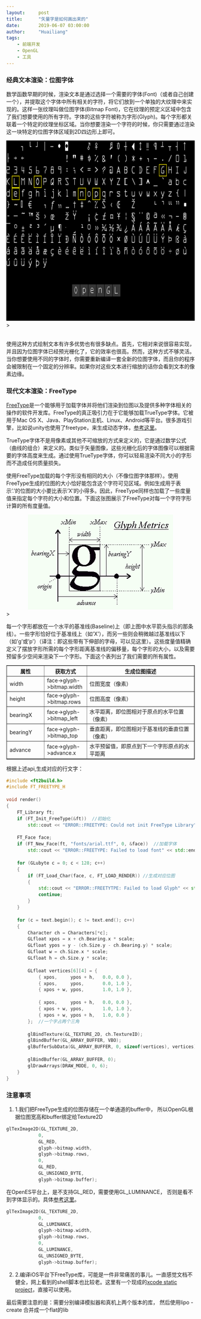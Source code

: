 ```yaml
---
layout:     post
title:      "矢量字是如何画出来的"
date:       2019-06-07 03:00:00
author:     "Huailiang"
tags:
    - 前端开发
    - OpenGL
    - 工具
---
```



### 经典文本渲染：位图字体


数学函数早期的时候，渲染文本是通过选择一个需要的字体(Font)（或者自己创建一个），并提取这个字体中所有相关的字符，将它们放到一个单独的大纹理中来实现的。这样一张纹理叫做位图字体(Bitmap Font)，它在纹理的预定义区域中包含了我们想要使用的所有字符。字体的这些字符被称为字形(Glyph)。每个字形都关联着一个特定的纹理坐标区域。当你想要渲染一个字符的时候，你只需要通过渲染这一块特定的位图字体区域到2D四边形上即可。

<center class="half">
    <img src="/img/in-post/post-engine/bitmapfont.png" height="480"/>
</center>><br><br>


使用这种方式绘制文本有许多优势也有很多缺点。首先，它相对来说很容易实现，并且因为位图字体已经预光栅化了，它的效率也很高。然而，这种方式不够灵活。当你想要使用不同的字体时，你需要重新编译一套全新的位图字体，而且你的程序会被限制在一个固定的分辨率。如果你对这些文本进行缩放的话你会看到文本的像素边缘。


### 现代文本渲染：FreeType

[FreeType][i1]是一个能够用于加载字体并将他们渲染到位图以及提供多种字体相关的操作的软件开发库。FreeType的真正吸引力在于它能够加载TrueType字体。它被用于Mac OS X、Java、PlayStation主机、Linux、Android等平台。很多游戏引擎，比如说unity也使用了freetype，来生成动态字体，[参考这里][i2]。

TrueType字体不是用像素或其他不可缩放的方式来定义的，它是通过数学公式（曲线的组合）来定义的。类似于矢量图像，这些光栅化后的字体图像可以根据需要的字体高度来生成。通过使用TrueType字体，你可以轻易渲染不同大小的字形而不造成任何质量损失。


使用FreeType加载的每个字形没有相同的大小（不像位图字体那样）。使用FreeType生成的位图的大小恰好能包含这个字符可见区域。例如生成用于表示’.’的位图的大小要比表示’X’的小得多。因此，FreeType同样也加载了一些度量值来指定每个字符的大小和位置。下面这张图展示了FreeType对每一个字符字形计算的所有度量值。

<center class="half">
    <img src="/img/in-post/post-engine/glyph.png" />
</center>><br>

每一个字形都放在一个水平的基准线(Baseline)上（即上图中水平箭头指示的那条线）。一些字形恰好位于基准线上（如’X’），而另一些则会稍微越过基准线以下（如’g’或’p’）（译注：即这些带有下伸部的字母，可以见这里）。这些度量值精确定义了摆放字形所需的每个字形距离基准线的偏移量，每个字形的大小，以及需要预留多少空间来渲染下一个字形。下面这个表列出了我们需要的所有属性。


<table border="1">
 <tr>
    <th width="96">属性</th>
    <th>获取方式</th>
    <th width="380">生成位图描述</th>
</tr>
<tr>
    <td>width  </td>
    <td>face->glyph->bitmap.width</td>
    <td>位图宽度（像素） </td>
</tr>            
<tr>
    <td>height  </td>
    <td>face->glyph->bitmap.rows</td>
    <td>位图高度（像素） </td>
</tr>            
<tr>
    <td>bearingX  </td>
    <td>face->glyph->bitmap_left</td>
    <td>水平距离，即位图相对于原点的水平位置（像素）</td>
</tr>            
<tr>
    <td>bearingY  </td>
    <td>face->glyph->bitmap_top</td>
    <td>垂直距离，即位图相对于基准线的垂直位置（像素） </td>
</tr>            
<tr>
    <td>advance  </td>
    <td>face->glyph->advance.x</td>
    <td>水平预留值，即原点到下一个字形原点的水平距离 </td>
</tr>                
</table>


根据上述api,生成对应的行文字：

```c++
#include <ft2build.h>
#include FT_FREETYPE_H 

void render()
{
    FT_Library ft;
    if (FT_Init_FreeType(&ft))  //初始化
        std::cout << "ERROR::FREETYPE: Could not init FreeType Library" << std::endl;

    FT_Face face;
    if (FT_New_Face(ft, "fonts/arial.ttf", 0, &face))  //加载字体
        std::cout << "ERROR::FREETYPE: Failed to load font" << std::endl;

    for (GLubyte c = 0; c < 128; c++)
    {
        if (FT_Load_Char(face, c, FT_LOAD_RENDER)) //生成对应位图
        {
            std::cout << "ERROR::FREETYTPE: Failed to load Glyph" << std::endl;
            continue;
        }
    }

    for (c = text.begin(); c != text.end(); c++)
    { 
        Character ch = Characters[*c];
        GLfloat xpos = x + ch.Bearing.x * scale;
        GLfloat ypos = y - (ch.Size.y - ch.Bearing.y) * scale;
        GLfloat w = ch.Size.x * scale;
        GLfloat h = ch.Size.y * scale;
        
        GLfloat vertices[6][4] = {
            { xpos,     ypos + h,   0.0, 0.0 },
            { xpos,     ypos,       0.0, 1.0 },
            { xpos + w, ypos,       1.0, 1.0 },
            
            { xpos,     ypos + h,   0.0, 0.0 },
            { xpos + w, ypos,       1.0, 1.0 },
            { xpos + w, ypos + h,   1.0, 0.0 }
        };  //一个字占两个三角
        
        glBindTexture(GL_TEXTURE_2D, ch.TextureID);
        glBindBuffer(GL_ARRAY_BUFFER, VBO);
        glBufferSubData(GL_ARRAY_BUFFER, 0, sizeof(vertices), vertices); 
        
        glBindBuffer(GL_ARRAY_BUFFER, 0);
        glDrawArrays(DRAW_MODE, 0, 6);
    }
}

```

### 注意事项

1. 1.我们把FreeType生成的位图存储在一个单通道的buffer中， 所以OpenGL根据位图宽高和buffer绑定给Texture2D

```c++
glTexImage2D(GL_TEXTURE_2D, 
            0, 
            GL_RED, 
            glyph->bitmap.width, 
            glyph->bitmap.rows, 
            0, 
            GL_RED, 
            GL_UNSIGNED_BYTE, 
            glyph->bitmap.buffer);
```

在OpenES平台上，是不支持GL_RED，需要使用GL_LUMINANCE， 否则是看不到字体显示的。具体[参考这里][i3]。

```c++
glTexImage2D(GL_TEXTURE_2D, 
            0, 
            GL_LUMINANCE, 
            glyph->bitmap.width, 
            glyph->bitmap.rows, 
            0, 
            GL_LUMINANCE, 
            GL_UNSIGNED_BYTE, 
            glyph->bitmap.buffer);
```


2. 2.编译iOS平台下FreeType库，可能是一件非常痛苦的事儿。一直感觉文档不健全，网上看到的shell脚本也比较老。这里有一个现成的[xcode static project][i4]，直接可以使用。

最后需要注意的是：需要分别编译模拟器和真机上两个版本的库， 然后使用lipo -create 合并成一个flat的lib




[i1]: https://www.freetype.org
[i2]: https://docs.unity3d.com/Manual/class-Font.html
[i3]: https://github.com/rougier/freetype-gl/pull/77
[i4]: https://github.com/cdave1/freetype2-ios

